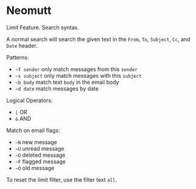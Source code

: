 # Neomutt

Limit Feature. Search syntax.

A normal search will search the given text in the `From`, `To`, `Subject`, `Cc`, and `Date` header.

Patterns:

* `~f sender` only match messages from this `sender`
* `~s subject` only match messages with this `subject`
* `~b body` match text `body` in the email body
* `~d date` match messages by date

Logical Operators:

* `|` OR
* `&` AND

Match on email flags:

* `~N` new message
* `~U` unread message
* `~D` deleted message
* `~F` flagged message
* `~O` old message

To reset the limit filter, use the filter text `all`.

